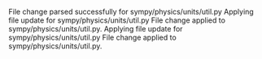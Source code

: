 File change parsed successfully for sympy/physics/units/util.py
Applying file update for sympy/physics/units/util.py
File change applied to sympy/physics/units/util.py.
Applying file update for sympy/physics/units/util.py
File change applied to sympy/physics/units/util.py.
